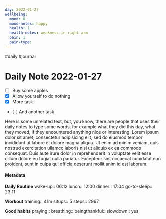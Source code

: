 ```yaml
---
day: 2022-01-27
wellbeing:
  mood: 0
  mood-notes: happy
  health: 1
  health-notes: weakness in right arm
  pain: 1
  pain-type: 
---
```

#daily #journal
# Daily Note 2022-01-27

- [ ] Buy some apples
- [x] Allow yourself to do nothing
- [x] More task
- [-] And another task

Here is some unrelated text, but, you know, there are people that uses their daily notes to type some words, for example what they did this day, what they moved, if they encountered anything nice or interesting. Lorem ipsum dolor sit amet, consectetur adipisicing elit, sed do eiusmod tempor incididunt ut labore et dolore magna aliqua. Ut enim ad minim veniam, quis nostrud exercitation ullamco laboris nisi ut aliquip ex ea commodo consequat. Duis aute irure dolor in reprehenderit in voluptate velit esse cillum dolore eu fugiat nulla pariatur. Excepteur sint occaecat cupidatat non proident, sunt in culpa qui officia deserunt mollit anim id est laborum.

#### Metadata

**Daily Routine**
wake-up:: 06:12
lunch:: 12:00
dinner:: 17:04
go-to-sleep:: 23:11

**Workout**
training:: 41m
situps:: 5
steps:: 2967

**Good habits**
praying:: 
breathing:: 
beingthankful:: 
slowdown:: yes
